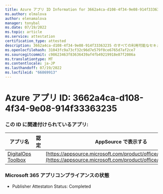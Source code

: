 ```yaml
---
title: Azure アプリ ID Information for 3662a4ca-d108-4f34-9e08-914f33363235
ms.author: elmalova
author: elenamalova
manager: tonybal
ms.date: 07/19/2022
ms.topic: article
ms.service: attestation
certification_type: attested
description: 3662a4ca-d108-4f34-9e08-914f33363235 のすべての利用可能なセキュリティとコンプライアンス情報。
ms.openlocfilehash: 31043fc9a73cf32c96d7e579f0ce6765d7af2ce7
ms.sourcegitcommit: c98623463f83636439af4fb49219918e87f2086a
ms.translationtype: MT
ms.contentlocale: ja-JP
ms.lasthandoff: 07/19/2022
ms.locfileid: "66869913"
---
```

# <a name="azure-app-id-3662a4ca-d108-4f34-9e08-914f33363235"></a>Azure アプリ ID: 3662a4ca-d108-4f34-9e08-914f33363235


### <a name="apps-associated-with-this-id"></a>この ID に関連付けられているアプリ:
| **アプリ名** | **認定** | **AppSource で表示する** |
|--------------|---------------|-----------------------|
| [DigitalOps Toolbox](../forward/WA200003934.md) |  | [https://appsource.microsoft.com/product/office/WA200003934](https://appsource.microsoft.com/product/office/WA200003934) |

### <a name="microsoft-365-app-compliance-status"></a>Microsoft 365 アプリコンプライアンスの状態
- Publisher Attestaton Status: Completed
